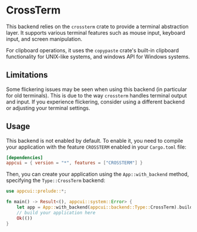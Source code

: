 # CrossTerm

This backend relies on the `crossterm` crate to provide a terminal abstraction layer. It supports various terminal features such as mouse input, keyboard input, and screen manipulation.

For clipboard operations, it uses the `copypaste` crate's built-in clipboard functionality for UNIX-like systems, and windows API for Windows systems. 

## Limitations

Some flickering issues may be seen when using this backend (in particular for old terminals). This is due to the way `crossterm` handles terminal output and input. If you experience flickering, consider using a different backend or adjusting your terminal settings.

## Usage

This backend is not enabled by default. To enable it, you need to compile your application with the feature `CROSSTERM` enabled in your `Cargo.toml` file:

```toml
[dependencies]
appcui = { version = "*", features = ["CROSSTERM"] }
```

Then, you can create your application using the `App::with_backend` method, specifying the `Type::CrossTerm` backend:

```rust
use appcui::prelude::*;

fn main() -> Result<(), appcui::system::Error> {
    let app = App::with_backend(appcui::backend::Type::CrossTerm).build()?;
    // build your application here
    Ok(())
}
```